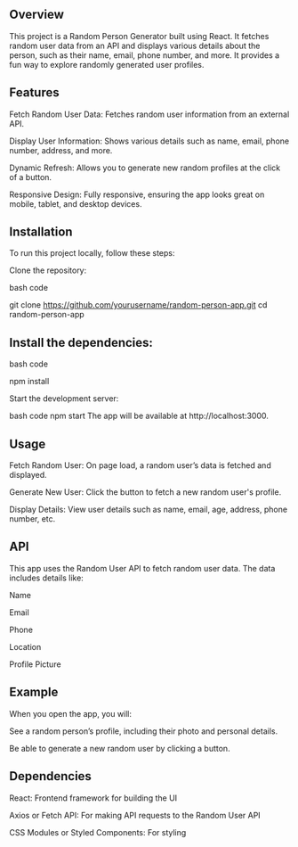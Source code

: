 ## Overview

This project is a Random Person Generator built using React. It fetches random user data from an API and displays various details about the person, such as their name, email, phone number, and more. It provides a fun way to explore randomly generated user profiles.

## Features

Fetch Random User Data: Fetches random user information from an external API.

Display User Information: Shows various details such as name, email, phone number, 
address, and more.

Dynamic Refresh: Allows you to generate new random profiles at the click of a button.

Responsive Design: Fully responsive, ensuring the app looks great on mobile, tablet, and desktop devices.

## Installation
To run this project locally, follow these steps:

Clone the repository:

bash code

git clone https://github.com/yourusername/random-person-app.git
cd random-person-app

## Install the dependencies:

bash code

npm install

Start the development server:

bash code
npm start
The app will be available at http://localhost:3000.

## Usage

Fetch Random User: On page load, a random user’s data is fetched and displayed.

Generate New User: Click the button to fetch a new random user's profile.

Display Details: View user details such as name, email, age, address, phone number, etc.

## API
This app uses the Random User API to fetch random user data. The data includes details like:

Name

Email

Phone

Location

Profile Picture

## Example
When you open the app, you will:

See a random person’s profile, including their photo and personal details.

Be able to generate a new random user by clicking a button.
## Dependencies

React: Frontend framework for building the UI

Axios or Fetch API: For making API requests to the Random User API

CSS Modules or Styled Components: For styling


